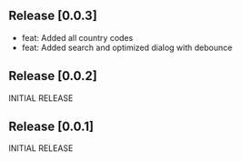 

## Release [0.0.3]
- feat: Added all country codes
- feat: Added search and optimized dialog with debounce

## Release [0.0.2]
INITIAL RELEASE

## Release [0.0.1]
INITIAL RELEASE
